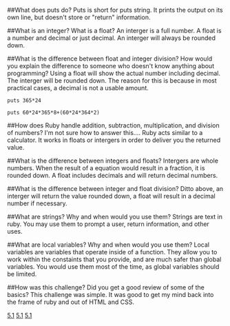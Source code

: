##What does puts do?
	Puts is short for puts string. It prints the output on its own line, but doesn't store or "return" information.

##What is an integer? What is a float?
	An interger is a full number. A float is a number and decimal or just decimal. An interger will always be rounded down.

##What is the difference between float and integer division? How would you explain the difference to someone who doesn't know anything about programming?
	Using a float will show the actual number including decimal. The interger will be rounded down. The reason for this is because in most practical cases, a decimal is not a usable amount.

```
puts 365*24

puts 60*24*365*8+(60*24*364*2)
```

##How does Ruby handle addition, subtraction, multiplication, and division of numbers?
	I'm not sure how to answer this.... Ruby acts similar to a calculator. It works in floats or intergers in order to deliver you the returned value.

##What is the difference between integers and floats?
	Intergers are whole numbers. When the result of a equation would result in a fraction, it is rounded down. A float includes decimals and will return decimal numbers.

##What is the difference between integer and float division?
	Ditto above, an interger will return the value rounded down, a float will result in a decimal number if necessary.

##What are strings? Why and when would you use them?
	Strings are text in ruby. You may use them to prompt a user, return information, and other uses.

##What are local variables? Why and when would you use them?
	Local variables are variables that operate inside of a function. They allow you to work within the constaints that you provide, and are much safer than global variables. You would use them most of the time, as global variables should be limited.

##How was this challenge? Did you get a good review of some of the basics?
	This challenge was simple. It was good to get my mind back into the frame of ruby and out of HTML and CSS.

[5.1](defining-variables.rb)
[5.1](simple-string.rb)
[5.1](basic-math.rb)
